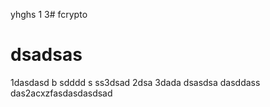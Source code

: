 yhghs
1
3# fcrypto
# dsadsas
1dasdasd
 b
sdddd
s
ss3dsad
2dsa
3dada
dsasdsa
dasddass
das2acxzfasdasdasdsad
